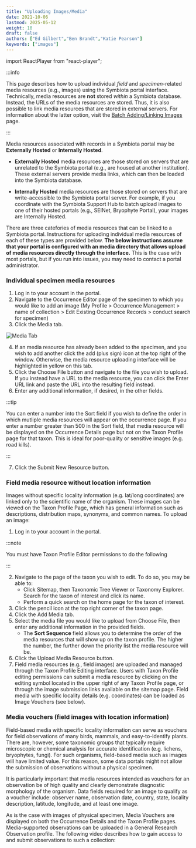```yaml
---
title: "Uploading Images/Media"
date: 2021-10-06
lastmod: 2025-05-12
weight: 10
draft: false
authors: ["Ed Gilbert","Ben Brandt","Katie Pearson"]
keywords: ["images"]
---
```


import ReactPlayer from "react-player";

:::info

This page describes how to upload individual *field* and *specimen*-related media resources (e.g., images) using the Symbiota portal interface. Technically, media resources are **not** stored _within_ a Symbiota database. Instead, the URLs of the media resources are stored. Thus, it is also possible to link media resources that are stored in external servers. For information about the latter option, visit the [Batch Adding/Linking Images](/docs/Editor_Guide/Images_Media/batch_uploading_images) page.

:::

Media resources associated with records in a Symbiota portal may be **Externally Hosted** or **Internally Hosted**.

* **Externally Hosted** media resources are those stored on servers that are unrelated to the Symbiota portal (e.g., are housed at another institution). These external servers provide media links, which can then be loaded into the Symbiota database.

* **Internally Hosted** media resources are those stored on servers that are write-accessible to the Symbiota portal server. For example, if you coordinate with the Symbiota Support Hub to batch upload images to one of their hosted portals (e.g., SEINet, Bryophyte Portal), your images are Internally Hosted.

There are three catefories of media resources that can be linked to a Symbiota portal. Instructions for uploading individual media resources of each of these types are provided below. **The below instructions assume that your portal is configured with an media directory that allows upload of media resources directly through the interface.** This is the case with most portals, but if you run into issues, you may need to contact a portal administrator.

### Individual specimen media resources

1. Log in to your account in the portal.
2. Navigate to the Occurrence Editor page of the specimen to which you would like to add an image (My Profile > Occurrence Management > name of collection > Edit Existing Occurrence Records > conduct search for specimen)
3. Click the Media tab.

![Media Tab](/img/mediatab.jpg)

4. If an media resource has already been added to the specimen, and you wish to add another click the add (plus sign) icon at the top right of the window. Otherwise, the media resource uploading interface will be highlighted in yellow on this tab.
5. Click the Choose File button and navigate to the file you wish to upload. If you instead have a URL to the media resource, you can click the Enter URL link and paste the URL into the resulting field instead.
6. Enter any additional information, if desired, in the other fields.

:::tip

You can enter a number into the Sort field if you wish to define the order in which mutliple media resources will appear on the occurrence page. If you enter a number greater than 500 in the Sort field, that media resource will be displayed on the Occurrence Details page but not on the Taxon Profile page for that taxon. This is ideal for poor-quality or sensitive images (e.g. road kills). 

:::

7. Click the Submit New Resource button.

### Field media resource without location information

Images without specific locality information (e.g. lat/long coordinates) are linked only to the scientific name of the organism. These images can be viewed on the Taxon Profile Page, which has general information such as descriptions, distribution maps, synonyms, and common names. To upload an image:

1. Log in to your account in the portal.

:::note

You must have Taxon Profile Editor permissions to do the following

:::

2. Navigate to the page of the taxon you wish to edit. To do so, you may be able to:
    *  Click Sitemap, then Taxonomic Tree Viewer or Taxonomy Explorer. Search for the taxon of interest and click its name.
    *  Perform a quick search on the home page for the taxon of interest.
3. Click the pencil icon at the top right corner of the taxon page.
4. Click the Add Media tab.
5. Select the media file you would like to upload from Choose File, then enter any additional information in the provided fields.
    * The **Sort Sequence** field allows you to determine the order of the media resources that will show up on the taxon profile. The higher the number, the further down the priority list the media resource will be.
7. Click the Upload Media Resource button.
8. Field media resources (e.g., field images) are uploaded and managed through the Taxon Profile Editing interface. Users with Taxon Profile editing permissions can submit a media resource by clicking on the editing symbol located in the upper right of any Taxon Profile page, or through the image submission links available on the sitemap page. Field media with specific locality details (e.g. coordinates) can be loaded as Image Vouchers (see below). 

### Media vouchers (field images with location information)

Field-based media with specific locality information can serve as vouchers for field observations of many birds, mammals, and easy-to-identify plants. There are, however, some taxonomic groups that typically require microscopic or chemical analysis for accurate identification (e.g. lichens, bryophytes, fungi). For such organisms, field-based media such as images will have limited value. For this reason, some data portals might not allow the submission of observations without a physical specimen.

It is particularly important that media resources intended as vouchers for an observation be of high quality and clearly demonstrate diagnostic morphology of the organism. Data fields required for an image to qualify as a voucher include: observer name, observation date, country, state, locality description, latitude, longitude, and at least one image.

As is the case with images of physical specimen, Media Vouchers are displayed on both the Occurrence Details and the Taxon Profile pages. Media-supported observations can be uploaded in a General Research Observation profile. The following video describes how to gain access to and submit observations to such a collection:

<ReactPlayer
  playing={false}
  controls
  url="http://www.youtube.com/watch?v=4uj15JCzHg4"
/>
